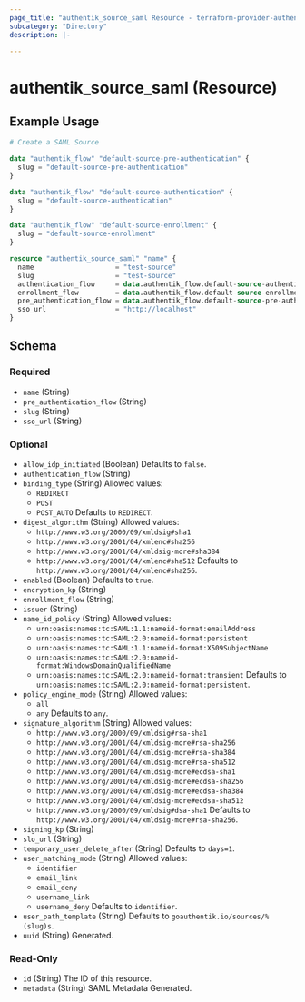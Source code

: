 ```yaml
---
page_title: "authentik_source_saml Resource - terraform-provider-authentik"
subcategory: "Directory"
description: |-
  
---
```


# authentik_source_saml (Resource)



## Example Usage

```terraform
# Create a SAML Source

data "authentik_flow" "default-source-pre-authentication" {
  slug = "default-source-pre-authentication"
}

data "authentik_flow" "default-source-authentication" {
  slug = "default-source-authentication"
}

data "authentik_flow" "default-source-enrollment" {
  slug = "default-source-enrollment"
}

resource "authentik_source_saml" "name" {
  name                    = "test-source"
  slug                    = "test-source"
  authentication_flow     = data.authentik_flow.default-source-authentication.id
  enrollment_flow         = data.authentik_flow.default-source-enrollment.id
  pre_authentication_flow = data.authentik_flow.default-source-pre-authentication.id
  sso_url                 = "http://localhost"
}
```

<!-- schema generated by tfplugindocs -->
## Schema

### Required

- `name` (String)
- `pre_authentication_flow` (String)
- `slug` (String)
- `sso_url` (String)

### Optional

- `allow_idp_initiated` (Boolean) Defaults to `false`.
- `authentication_flow` (String)
- `binding_type` (String) Allowed values:
  - `REDIRECT`
  - `POST`
  - `POST_AUTO`
 Defaults to `REDIRECT`.
- `digest_algorithm` (String) Allowed values:
  - `http://www.w3.org/2000/09/xmldsig#sha1`
  - `http://www.w3.org/2001/04/xmlenc#sha256`
  - `http://www.w3.org/2001/04/xmldsig-more#sha384`
  - `http://www.w3.org/2001/04/xmlenc#sha512`
 Defaults to `http://www.w3.org/2001/04/xmlenc#sha256`.
- `enabled` (Boolean) Defaults to `true`.
- `encryption_kp` (String)
- `enrollment_flow` (String)
- `issuer` (String)
- `name_id_policy` (String) Allowed values:
  - `urn:oasis:names:tc:SAML:1.1:nameid-format:emailAddress`
  - `urn:oasis:names:tc:SAML:2.0:nameid-format:persistent`
  - `urn:oasis:names:tc:SAML:1.1:nameid-format:X509SubjectName`
  - `urn:oasis:names:tc:SAML:2.0:nameid-format:WindowsDomainQualifiedName`
  - `urn:oasis:names:tc:SAML:2.0:nameid-format:transient`
 Defaults to `urn:oasis:names:tc:SAML:2.0:nameid-format:persistent`.
- `policy_engine_mode` (String) Allowed values:
  - `all`
  - `any`
 Defaults to `any`.
- `signature_algorithm` (String) Allowed values:
  - `http://www.w3.org/2000/09/xmldsig#rsa-sha1`
  - `http://www.w3.org/2001/04/xmldsig-more#rsa-sha256`
  - `http://www.w3.org/2001/04/xmldsig-more#rsa-sha384`
  - `http://www.w3.org/2001/04/xmldsig-more#rsa-sha512`
  - `http://www.w3.org/2001/04/xmldsig-more#ecdsa-sha1`
  - `http://www.w3.org/2001/04/xmldsig-more#ecdsa-sha256`
  - `http://www.w3.org/2001/04/xmldsig-more#ecdsa-sha384`
  - `http://www.w3.org/2001/04/xmldsig-more#ecdsa-sha512`
  - `http://www.w3.org/2000/09/xmldsig#dsa-sha1`
 Defaults to `http://www.w3.org/2001/04/xmldsig-more#rsa-sha256`.
- `signing_kp` (String)
- `slo_url` (String)
- `temporary_user_delete_after` (String) Defaults to `days=1`.
- `user_matching_mode` (String) Allowed values:
  - `identifier`
  - `email_link`
  - `email_deny`
  - `username_link`
  - `username_deny`
 Defaults to `identifier`.
- `user_path_template` (String) Defaults to `goauthentik.io/sources/%(slug)s`.
- `uuid` (String) Generated.

### Read-Only

- `id` (String) The ID of this resource.
- `metadata` (String) SAML Metadata Generated.
